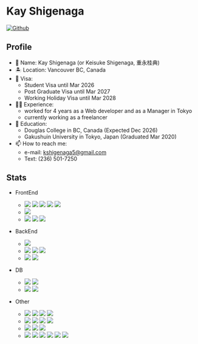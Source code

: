 # Kay Shigenaga
[![Github](https://img.shields.io/badge/--FFFFFF?style=social&logo=github&label=Follow%20monaka-13)](https://github.com/monaka-13)

## Profile
- 💬 Name: Kay Shigenaga (or Keisuke Shigenaga, 重永桂典)
- 🏝 Location: Vancouver BC, Canada
- 🚀 Visa:
  - Student Visa until Mar 2026
  - Post Graduate Visa until Mar 2027
  - Working Holiday Visa until Mar 2028
- 👨‍💻 Experience:
  - worked for 4 years as a Web developer and as a Manager in Tokyo
  - currently working as a freelancer
- 🏫 Education:
  - Douglas College in BC, Canada (Expected Dec 2026)
  - Gakushuin University in Tokyo, Japan (Graduated Mar 2020)
- 📫 How to reach me:
  - e-mail: kshigenaga5@gmail.com
  - Text: (236) 501-7250

## Stats
- FrontEnd
  - <img src="https://img.shields.io/badge/-Javascript-F7DF1E.svg?logo=javascript&style=plastic"> <img src="https://img.shields.io/badge/-React-61DAFB.svg?logo=react&style=plastic"> <img src="https://img.shields.io/badge/-Vue.js-4FC08D.svg?logo=vue.js&style=plastic"> <img src="https://img.shields.io/badge/-Angular-DD0031.svg?logo=angular&style=plastic"> <img src="https://img.shields.io/badge/-Jquery-0769AD.svg?logo=jquery&style=plastic">
  - <img src="https://img.shields.io/badge/-Html5-E34F26.svg?logo=html5&style=plastic">
  - <img src="https://img.shields.io/badge/-Css3-1572B6.svg?logo=css3&style=plastic"> <img src="https://img.shields.io/badge/-Sass-CC6699.svg?logo=sass&style=plastic"> <img src="https://img.shields.io/badge/-Bootstrap-563D7C.svg?logo=bootstrap&style=plastic">

- BackEnd
  - <img src="https://img.shields.io/badge/-Java-007396.svg?logo=java&style=plastic">
  - <img src="https://img.shields.io/badge/-PHP-777BB4.svg?logo=php&style=plastic"> <img src="https://img.shields.io/badge/-Cakephp-D33C43.svg?logo=cakephp&style=plastic"> <img src="https://img.shields.io/badge/-Laravel-E74430.svg?logo=laravel&style=plastic">
  - <img src="https://img.shields.io/badge/-C%20Sharp-5C2D91.svg?logo=dot-net&style=plastic"> <img src="https://img.shields.io/badge/-.NET-5C2D91.svg?logo=dot-net&style=plastic">

- DB
  - <img src="https://img.shields.io/badge/-AWS-232F3E.svg?logo=amazon-aws&style=plastic"> <img src="https://img.shields.io/badge/-Microsoft%20Azure-0089D6.svg?logo=microsoftazure&style=plastic">
  - <img src="https://img.shields.io/badge/-Postgresql-336791.svg?logo=postgresql&style=plastic"> <img src="https://img.shields.io/badge/-MySQL-336791.svg?logo=postgresql&style=plastic">

- Other
  - <img src="https://img.shields.io/badge/-Markdown-000000.svg?logo=markdown&style=plastic"> <img src="https://img.shields.io/badge/-Google%20Apps%20Script-000000.svg?style=plastic"> <img src="https://img.shields.io/badge/-JSON-000000.svg?logo=json&style=plastic"> <img src="https://img.shields.io/badge/-Coffeescript-2F2625.svg?logo=coffeescript&style=plastic">
  - <img src="https://img.shields.io/badge/-Git-F05032.svg?logo=git&style=plastic"> <img src="https://img.shields.io/badge/-Github-181717.svg?logo=github&style=plastic"> <img src="https://img.shields.io/badge/-Atlassian-0052CC.svg?logo=atlassian&style=plastic"> <img src="https://img.shields.io/badge/-Bitbucket-0052CC.svg?logo=bitbucket&style=plastic">
  - <img src="https://img.shields.io/badge/-OutSystems-000000.svg?logo=unity&style=plastic"> <img src="https://img.shields.io/badge/-Microsoft%20Power%20Automate-666666.svg?logo=microsoft&style=plastic"> <img src="https://img.shields.io/badge/-Microsoft%20Power%20Apps-666666.svg?logo=microsoft&style=plastic">
  - <img src="https://img.shields.io/badge/-Linux-FCC624.svg?logo=linux&style=plastic"> <img src="https://img.shields.io/badge/-Vagrant-1563FF.svg?logo=vagrant&style=plastic"> <img src="https://img.shields.io/badge/-Firebase-FFCA28.svg?logo=firebase&style=plastic"> <img src="https://img.shields.io/badge/-Google%20analytics-FFC107.svg?logo=google-analytics&style=plastic"> <img src="https://img.shields.io/badge/-Unity-000000.svg?logo=unity&style=plastic"> <img src="https://img.shields.io/badge/-Figma-F24E1E.svg?logo=figma&style=plastic">
